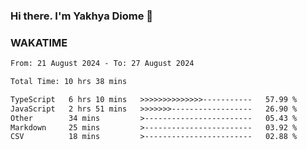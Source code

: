 ### Hi there. I'm Yakhya Diome 👋

### WAKATIME
<!--START_SECTION:waka-->

```txt
From: 21 August 2024 - To: 27 August 2024

Total Time: 10 hrs 38 mins

TypeScript   6 hrs 10 mins   >>>>>>>>>>>>>>-----------   57.99 %
JavaScript   2 hrs 51 mins   >>>>>>>------------------   26.90 %
Other        34 mins         >------------------------   05.43 %
Markdown     25 mins         >------------------------   03.92 %
CSV          18 mins         >------------------------   02.88 %
```

<!--END_SECTION:waka-->
